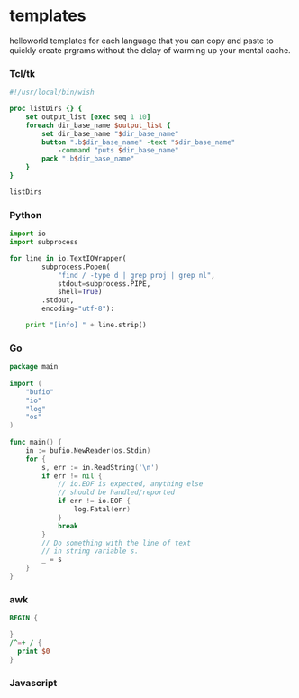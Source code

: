 # templates
helloworld templates for each language that you can copy and paste to quickly create prgrams without the delay of warming up your mental cache.

### Tcl/tk
```tcl
#!/usr/local/bin/wish

proc listDirs {} {
	set output_list [exec seq 1 10]
	foreach dir_base_name $output_list {
		set dir_base_name "$dir_base_name"
		button ".b$dir_base_name" -text "$dir_base_name" 
			-command "puts $dir_base_name"
		pack ".b$dir_base_name"
	}
}

listDirs

```

### Python
```python
import io
import subprocess

for line in io.TextIOWrapper(
		subprocess.Popen(
			"find / -type d | grep proj | grep nl",
			stdout=subprocess.PIPE,
			shell=True)
		.stdout,
		encoding="utf-8"):

	print "[info] " + line.strip()
```

### Go
```go
package main
 
import (
	"bufio"
	"io"
	"log"
	"os"
)
 
func main() {
	in := bufio.NewReader(os.Stdin)
	for {
		s, err := in.ReadString('\n')
		if err != nil {
			// io.EOF is expected, anything else
			// should be handled/reported
			if err != io.EOF {
				log.Fatal(err)
			}
			break
		}
		// Do something with the line of text
		// in string variable s.
		_ = s
	}
}
```

### awk

```awk
BEGIN {

}
/^=+ / {
  print $0
}
```

### Javascript
